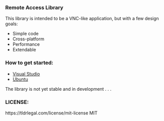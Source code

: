 <h3>Remote Access Library</h3>
<p>This library is intended to be a VNC-like application, but with a few design goals:
<ul>
<li>
Simple code
</li>
<li>
Cross-platform
</li>
<li>
Performance 
</li>
<li>
Extendable 
</li>
</ul>
<h3>How to get started:</h3>
<ul>
<li>
<a href="https://github.com/smasherprog/Remote_Access_Library/wiki/Visual-Studio-Development">Visual Studio</a>
</li>
<li>
<a href="https://github.com/smasherprog/Remote_Access_Library/wiki/Ubuntu-Development">Ubuntu</a>
</li>
</ul>
</p>
<p>The library is not yet stable and in development . . . </p>


<h3>LICENSE:</h3>
<p>https://tldrlegal.com/license/mit-license MIT</p>
